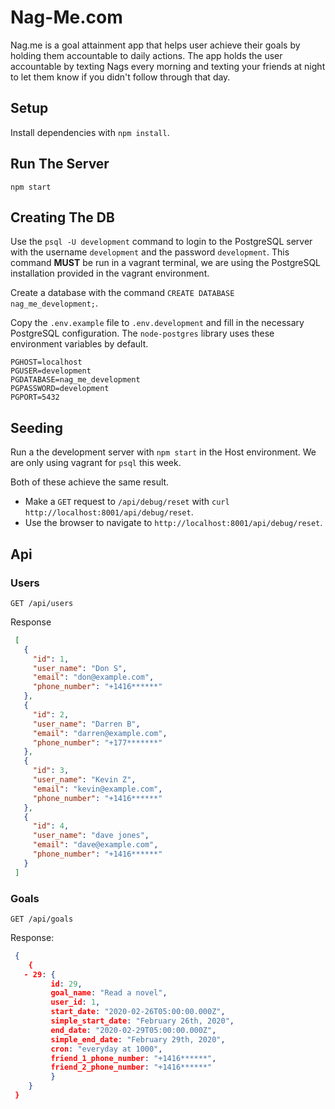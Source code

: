 # Nag-Me.com

Nag.me is a goal attainment app that helps user achieve their goals by holding them accountable to daily actions. The app holds the user accountable by texting Nags every morning and texting your friends at night to let them know if you didn't follow through that day.

## Setup

Install dependencies with `npm install`.

## Run The Server

```shch
npm start
```

## Creating The DB

Use the `psql -U development` command to login to the PostgreSQL server with the username `development` and the password `development`. This command **MUST** be run in a vagrant terminal, we are using the PostgreSQL installation provided in the vagrant environment.

Create a database with the command `CREATE DATABASE nag_me_development;`.

Copy the `.env.example` file to `.env.development` and fill in the necessary PostgreSQL configuration. The `node-postgres` library uses these environment variables by default.

```
PGHOST=localhost
PGUSER=development
PGDATABASE=nag_me_development
PGPASSWORD=development
PGPORT=5432
```

## Seeding

Run a the development server with `npm start` in the Host environment. We are only using vagrant for `psql` this week.

Both of these achieve the same result.

- Make a `GET` request to `/api/debug/reset` with `curl http://localhost:8001/api/debug/reset`.
- Use the browser to navigate to `http://localhost:8001/api/debug/reset`.

## Api

### Users

`GET /api/users`

Response

```json
 [
   {
     "id": 1,
     "user_name": "Don S",
     "email": "don@example.com",
     "phone_number": "+1416******"
   },
   {
     "id": 2,
     "user_name": "Darren B",
     "email": "darren@example.com",
     "phone_number": "+177*******"
   },
   {
     "id": 3,
     "user_name": "Kevin Z",
     "email": "kevin@example.com",
     "phone_number": "+1416******"
   },
   {
     "id": 4,
     "user_name": "dave jones",
     "email": "dave@example.com",
     "phone_number": "+1416******"
   }
 ]
```

### Goals

`GET /api/goals`

Response:

```json
 { 
    {
   - 29: {
         id: 29,
         goal_name: "Read a novel",
         user_id: 1,
         start_date: "2020-02-26T05:00:00.000Z",
         simple_start_date: "February 26th, 2020",
         end_date: "2020-02-29T05:00:00.000Z",
         simple_end_date: "February 29th, 2020",
         cron: "everyday at 1000",
         friend_1_phone_number: "+1416******",
         friend_2_phone_number: "+1416******"
         }
    }
 }
```
